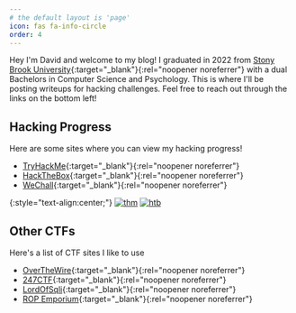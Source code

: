 ```yaml
---
# the default layout is 'page'
icon: fas fa-info-circle
order: 4
---
```

Hey I'm David and welcome to my blog! I graduated in
2022 from 
[Stony Brook University](https://www.stonybrook.edu/){:target="_blank"}{:rel="noopener noreferrer"}
with a dual Bachelors in Computer Science and Psychology.
This is where I'll be posting writeups for hacking challenges. 
Feel free to reach out through the links on the bottom left!

## Hacking Progress
Here are some sites where you can view my hacking
progress!
- [TryHackMe](https://tryhackme.com/p/DacificIs){:target="_blank"}{:rel="noopener noreferrer"}
- [HackTheBox](https://app.hackthebox.com/profile/219998){:target="_blank"}{:rel="noopener noreferrer"}
- [WeChall](https://www.wechall.net/profile/Dasian){:target="_blank"}{:rel="noopener noreferrer"}

{:style="text-align:center;"}
[![thm](https://tryhackme-badges.s3.amazonaws.com/DacificIs.png)](https://tryhackme.com/p/DacificIs)
[![htb](https://www.hackthebox.eu/badge/image/219998)](https://app.hackthebox.com/profile/219998)

## Other CTFs
Here's a list of CTF sites I like to use
- [OverTheWire](https://overthewire.org/wargames/){:target="_blank"}{:rel="noopener noreferrer"}
- [247CTF](https://247ctf.com/){:target="_blank"}{:rel="noopener noreferrer"}
- [LordOfSqli](https://los.rubiya.kr/){:target="_blank"}{:rel="noopener noreferrer"}
- [ROP Emporium](https://ropemporium.com/){:target="_blank"}{:rel="noopener noreferrer"}

